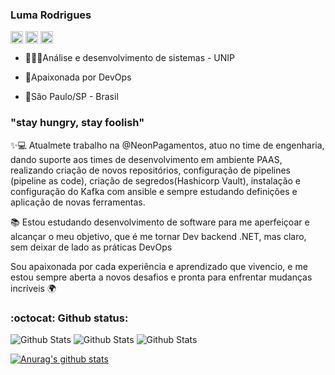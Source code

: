 ### Luma Rodrigues
<p align="left">
<a href="https://medium.com/@luma.rodriguess90" target="blank"><img align="center" src="https://cdn.jsdelivr.net/npm/simple-icons@3.0.1/icons/medium.svg" alt="luumarodrigues" height="20" width="20" /></a>
<a href="https://www.linkedin.com/in/luma-rodrigues" target="blank"><img align="center" src="https://cdn.jsdelivr.net/npm/simple-icons@3.0.1/icons/linkedin.svg" alt="luma-rodrigues" height="20" width="20" /></a>
<a href="https://www.instagram.com/luumarodrigues" target="blank"><img align="center" src="https://cdn.jsdelivr.net/npm/simple-icons@3.0.1/icons/instagram.svg" alt="luumarodrigues" height="20" width="20" /></a>
</p>




- 👩🏻‍🎓Análise e desenvolvimento de sistemas - UNIP

- 💞Apaixonada por DevOps

- 📍São Paulo/SP - Brasil




###  "stay hungry, stay foolish" 

✨💻 Atualmete trabalho na @NeonPagamentos, atuo no time de engenharia, dando suporte aos times de desenvolvimento em ambiente PAAS, realizando criação de novos repositórios, configuração de pipelines (pipeline as code), criação de segredos(Hashicorp Vault), instalação e configuração do Kafka com ansible e sempre estudando definições e aplicação de novas ferramentas.


📚 Estou estudando desenvolvimento de software para me aperfeiçoar e alcançar o meu objetivo, que é me tornar Dev backend .NET, mas claro, sem deixar de lado as práticas DevOps


Sou apaixonada por cada experiência e aprendizado que vivencio, e me estou sempre aberta a novos desafios e pronta para enfrentar mudanças incríveis 🌍





### :octocat: Github status:

  <p >   
   <img  src="https://badges.pufler.dev/repos/luumarodrigues" alt="Github Stats" />
   <img  src="https://badges.pufler.dev/years/luumarodrigues" alt="Github Stats" />
   <img  src="https://komarev.com/ghpvc/?username=luumarodrigues&color=blue" alt="Github Stats" />
</p>

[![Anurag's github stats](https://github-readme-stats.vercel.app/api?username=luumarodrigues)](https://github.com/luumarodrigues/github-readme-stats)

  

<!--

**luumarodrigues/luumarodrigues** is a ✨ _special_ ✨ repository because its `README.md` (this file) appears on your GitHub profile.

  

Here are some ideas to get you started:

  

- 🔭 I’m currently working on ...

- 🌱 I’m currently learning ...

- 👯 I’m looking to collaborate on ...

- 🤔 I’m looking for help with ...

- 💬 Ask me about ...

- 📫 How to reach me: ...

- 😄 Pronouns: ...

- ⚡ Fun fact: ...

-->